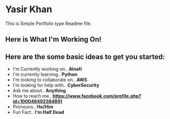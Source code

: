 # Yasir Khan
This is Simple Portfolio type Readme file.

## Here is What I'm Working On!
## Here are the some basic ideas to get you started:

* I'm Currently working on.. __Alnafi__
* I'm currently learning.. __Python__
* I'm looking to collaborate on.. __AWS__
* I'm looking for help with.. __CyberSecurity__
* Ask me about.. __Anything__
* How to reach me.. __https://www.facebook.com/profile.php?id=100046492384891__
* Pronouns.. __He/Him__
* Fun Fact.. __I'm Half Dead__
